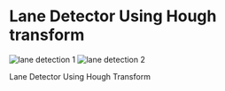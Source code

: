 # Lane Detector Using Hough transform
![lane detection 1](https://user-images.githubusercontent.com/81623956/201498242-a0f24f19-319c-4748-b4aa-41dd07c0b2af.gif)
![lane detection 2](https://user-images.githubusercontent.com/81623956/201498224-3786348f-a2cf-4d06-bdd1-bceadcd3a0d5.gif)

Lane Detector Using Hough Transform
